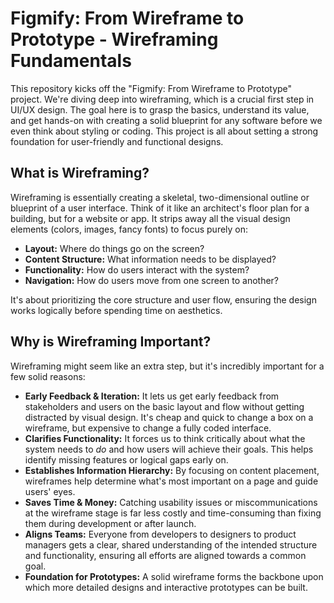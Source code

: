 # Figmify: From Wireframe to Prototype - Wireframing Fundamentals

This repository kicks off the "Figmify: From Wireframe to Prototype" project. We're diving deep into wireframing, which is a crucial first step in UI/UX design. The goal here is to grasp the basics, understand its value, and get hands-on with creating a solid blueprint for any software before we even think about styling or coding. This project is all about setting a strong foundation for user-friendly and functional designs.

## What is Wireframing?

Wireframing is essentially creating a skeletal, two-dimensional outline or blueprint of a user interface. Think of it like an architect's floor plan for a building, but for a website or app. It strips away all the visual design elements (colors, images, fancy fonts) to focus purely on:

* **Layout:** Where do things go on the screen?
* **Content Structure:** What information needs to be displayed?
* **Functionality:** How do users interact with the system?
* **Navigation:** How do users move from one screen to another?

It's about prioritizing the core structure and user flow, ensuring the design works logically before spending time on aesthetics.

## Why is Wireframing Important?

Wireframing might seem like an extra step, but it's incredibly important for a few solid reasons:

* **Early Feedback & Iteration:** It lets us get early feedback from stakeholders and users on the basic layout and flow without getting distracted by visual design. It's cheap and quick to change a box on a wireframe, but expensive to change a fully coded interface.
* **Clarifies Functionality:** It forces us to think critically about what the system needs to *do* and how users will achieve their goals. This helps identify missing features or logical gaps early on.
* **Establishes Information Hierarchy:** By focusing on content placement, wireframes help determine what's most important on a page and guide users' eyes.
* **Saves Time & Money:** Catching usability issues or miscommunications at the wireframe stage is far less costly and time-consuming than fixing them during development or after launch.
* **Aligns Teams:** Everyone from developers to designers to product managers gets a clear, shared understanding of the intended structure and functionality, ensuring all efforts are aligned towards a common goal.
* **Foundation for Prototypes:** A solid wireframe forms the backbone upon which more detailed designs and interactive prototypes can be built.
